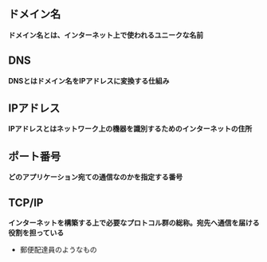 ## ドメイン名
**ドメイン名とは、インターネット上で使われるユニークな名前**

## DNS 
**DNSとはドメイン名をIPアドレスに変換する仕組み**

## IPアドレス
**IPアドレスとはネットワーク上の機器を識別するためのインターネットの住所**

## ポート番号
**どのアプリケーション宛ての通信なのかを指定する番号**

## TCP/IP
**インターネットを構築する上で必要なプロトコル群の総称。宛先へ通信を届ける役割を担っている**
- 郵便配達員のようなもの
